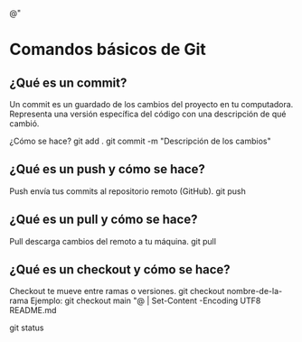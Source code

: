 @"
# Comandos básicos de Git

## ¿Qué es un commit?
Un commit es un guardado de los cambios del proyecto en tu computadora. Representa una versión específica del código con una descripción de qué cambió.

¿Cómo se hace?
git add .
git commit -m "Descripción de los cambios"

## ¿Qué es un push y cómo se hace?
Push envía tus commits al repositorio remoto (GitHub).
git push

## ¿Qué es un pull y cómo se hace?
Pull descarga cambios del remoto a tu máquina.
git pull

## ¿Qué es un checkout y cómo se hace?
Checkout te mueve entre ramas o versiones.
git checkout nombre-de-la-rama
Ejemplo:
git checkout main
"@ | Set-Content -Encoding UTF8 README.md

git status
